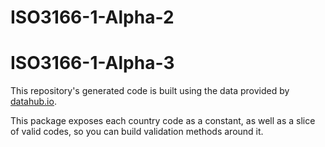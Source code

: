 # ISO3166-1-Alpha-2
# ISO3166-1-Alpha-3

This repository's generated code is built using the data provided by [datahub.io](https://datahub.io/core/country-code).

This package exposes each country code as a constant, as well as a slice of valid codes, so you can build validation methods around it.